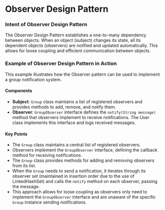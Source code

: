 # Observer Design Pattern

### Intent of Observer Design Pattern

The Observer Design Pattern establishes a one-to-many dependency between objects. When an object (subject) changes its state, all its dependent objects (observers) are notified and updated automatically. This allows for loose coupling and efficient communication between objects.

### Example of Observer Design Pattern in Action

This example illustrates  how the Observer pattern can be used to implement a group notification system.

#### Components

- **Subject**: `Group` class maintains a list of registered observers and provides methods to add, remove, and notify them.
- **Observer**: `GroupObserver` interface defines the `notify(String message)` method that observers implement to receive notifications. The User class implements this interface and logs received messages.

#### Key Points

- The `Group` class maintains a central list of registered observers.
- Observers implement the `GroupObserver` interface, defining the callback method for receiving notifications.
- The `Group` class provides methods for adding and removing observers from its list.
- When the `Group` needs to send a notification, it iterates through its observer set (maintained in insertion order due to the use of LinkedHashSet) and calls the `notify` method on each observer, passing the message.
- This approach allows for loose coupling as observers only need to implement the `GroupObserver` interface and are unaware of the specific `Group` instance sending notifications.